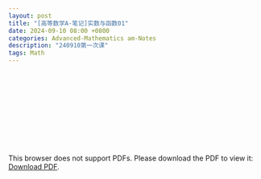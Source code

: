 ```yaml
---
layout: post
title: "[高等数学A-笔记]实数与函数01"
date: 2024-09-10 08:00 +0800
categories: Advanced-Mathematics am-Notes
description: "240910第一次课"
tags: Math
---
```

<!-- ![](../assets/pdfs/la-01.pdf) -->
<!-- For ios users:[Download](https://github.com/PhotonYan/PhotonYan.github.io/blob/gh-pages/pdfs/la-01.pdf)

<object data="{{ site.url }}{{ site.baseurl }}/assets/pdfs/la-01.pdf" type="application/pdf"></object> -->

<object data="{{ site.url }}/assets/pdfs/am-01.pdf" type="application/pdf" width="700px" height="700px">
    <embed src="{{ site.url }}/assets/pdfs/am-01.pdf">
        <p>This browser does not support PDFs. Please download the PDF to view it: <a href="{{ site.url }}/assets/pdfs/am-01.pdf">Download PDF</a>.</p>
    </embed>
</object>
